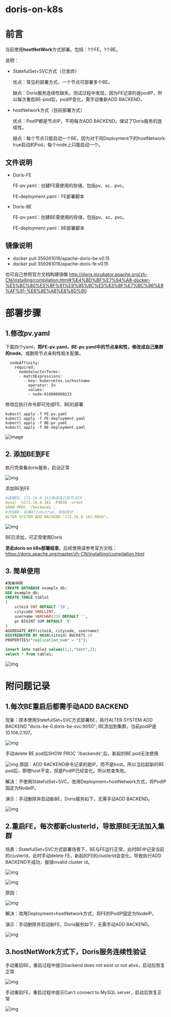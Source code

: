# doris-on-k8s

# 前言

当前使用**hostNetWork**方式部署。包括：1个FE，1个BE。

说明：

- StatefulSet+SVC方式（已舍弃）

  优点：常见的部署方式，一个节点可部署多个BE。

  缺点：Doris服务连续性缺失。测试过程中发现，因为FE记录的是podIP，所以每次重启BE-pod后，podIP变化，需手动重新ADD BACKEND。

- hostNetwork方式（目前部署方式）

  优点：PodIP都是节点IP，不用每次ADD BACKEND。保证了Doris服务的连续性。

  缺点：每个节点只能启动一个BE，因为对于同Deployment下的hostNetwork: true启动的Pod，每个node上只能启动一个。



## 文件说明

* Doris-FE

  FE-pv.yaml：创建FE需使用的存储，包括pv、sc、pvc。

  FE-deployment.yaml：FE部署脚本

* Doris-BE

  FE-pv.yaml：创建BE需使用的存储，包括pv、sc、pvc。

  FE-deployment.yaml：BE部署脚本
 
## 镜像说明

* docker pull 359261016/apache-doris-be:v0.15
* docker pull 359261016/apache-doris-fe:v0.15

也可自己参照官方文档构建镜像
http://doris.incubator.apache.org/zh-CN/installing/compilation.html#%E4%BD%BF%E7%94%A8-docker-%E5%BC%80%E5%8F%91%E9%95%9C%E5%83%8F%E7%BC%96%E8%AF%91-%E6%8E%A8%E8%8D%90

# 部署步骤

## 1.修改pv.yaml

下载四个yaml，**将FE-pv.yaml，BE-pv.yaml中的节点亲和性，修改成自己集群的node**。或删除节点亲和性相关配置。

```
  nodeAffinity:
    required:
      nodeSelectorTerms:
      - matchExpressions:
        - key: kubernetes.io/hostname
          operator: In
          values:
          - node-010000000233
```

修改后执行命令即可完成FE、BE的部署

```shell
kubectl apply -f FE-pv.yaml
kubectl apply -f FE-deployment.yaml
kubectl apply -f BE-pv.yaml 
kubectl apply -f BE-deployment.yaml
```

![image](https://user-images.githubusercontent.com/18653564/149274248-94fe0b27-216a-43e9-891f-d9af134b0288.png)


## 2. 添加BE到FE

执行完查看doris服务，启动正常

![img](https://intranetproxy.alipay.com/skylark/lark/0/2021/png/13456375/1640153315318-55e7f8aa-062d-4cf0-a99a-a1fd03645094.png)

添加BE到FE

```yaml
#连接FE，172.16.0.161换成自己的节点IP
mysql -h172.16.0.161 -P9030 -uroot
SHOW PROC '/backends';
#添加BE，如果Alive=true，添加成功
ALTER SYSTEM ADD BACKEND "172.16.0.161:9050";
```

![img](https://intranetproxy.alipay.com/skylark/lark/0/2021/png/13456375/1640153257035-4725cc76-c171-4f83-9c51-ca563b66fae4.png)

BE已添加，可正常使用Doris

**至此doris on k8s部署结束**。后续使用请参考官方文档：https://doris.apache.org/master/zh-CN/installing/compilation.html



## 3. 简单使用

```sql
#简单样例
CREATE DATABASE example_db;
USE example_db;
CREATE TABLE table1
(
    siteid INT DEFAULT '10',
    citycode SMALLINT,
    username VARCHAR(32) DEFAULT '',
    pv BIGINT SUM DEFAULT '0'
)
AGGREGATE KEY(siteid, citycode, username)
DISTRIBUTED BY HASH(siteid) BUCKETS 10
PROPERTIES("replication_num" = "1");

insert into table1 values(1,1,"test",2);
select * from table1;
```

![img](https://intranetproxy.alipay.com/skylark/lark/0/2021/png/13456375/1640153489339-deed85b3-0341-4e75-9be4-0fdfbc28fec6.png)

# 附问题记录

## 1.每次BE重启后都需手动ADD BACKEND

现象：原本使用StatefulSet+SVC方式部署BE，执行ALTER SYSTEM ADD BACKEND "doris-be-0.doris-be-svc:9050"; BE添加到集群，当前podIP是10.108.2.107。

![img](https://intranetproxy.alipay.com/skylark/lark/0/2021/png/13456375/1639988922169-2a92a32d-2b4f-4e26-9e0d-4c5d34356c9f.png)

手动delete BE pod后SHOW PROC '/backends';后，新起的BE pod无法使用

![img](https://intranetproxy.alipay.com/skylark/lark/0/2021/png/13456375/1639988941548-3635bdf0-4fb4-4656-9689-48359707aac1.png)
	原因：ADD BACKEND命令记录的是IP，而不是host。所以当拉起新的BE pod后，即使host不变，但是PodIP已经变化。所以检查失败。

解决：不使用StatefulSet+SVC。改用Deployment+hostNetwork方式，将PodIP固定为NodeIP。

演示：手动删除并启动新BE，Doris服务如下，无需手动ADD BACKEND。

![img](https://intranetproxy.alipay.com/skylark/lark/0/2021/png/13456375/1639990207541-0fdb9a0e-4db8-48b4-8955-cebb2295fa8f.png)



## 2.重启FE，每次都新clusterId，导致原BE无法加入集群

场景：StatefulSet+SVC方式部署场景下，BE与FE运行正常，此时BE中记录当前的clusterId。此时手动delete FE，新起的FE的clusterId会变化，导致执行ADD BACKEND不成功，报错invalid cluster id。

![img](https://intranetproxy.alipay.com/skylark/lark/0/2021/png/13456375/1639991310239-f64ca104-c8f4-4053-93d6-eafce4b8c6a6.png)

![img](https://intranetproxy.alipay.com/skylark/lark/0/2021/png/13456375/1639990632935-21c2810f-7833-4f76-a95b-a26f1ecf4f95.png)

原因：

![img](https://intranetproxy.alipay.com/skylark/lark/0/2021/png/13456375/1639991198029-5be7a4bb-d6b3-475e-9864-a036bd220e3a.png)

解决：改用Deployment+hostNetwork方式，将FE的PodIP固定为NodeIP。

演示：手动删除并启动新FE，Doris服务如下，无需手动ADD BACKEND。

![img](https://intranetproxy.alipay.com/skylark/lark/0/2021/png/13456375/1639990825586-1673bf43-40ef-466f-9a67-21bdbb0b5a77.png)



## 3.hostNetWork方式下，Doris服务连续性验证

手动重启BE，重启过程中提示backend does not exist or not alive，启动后恢复正常

![img](https://intranetproxy.alipay.com/skylark/lark/0/2021/png/13456375/1640153928156-97b8b4f4-09c2-4509-a711-ee66b27d2af8.png)



手动重启FE，重启过程中提示Can't connect to MySQL server，启动后恢复正常

![img](https://intranetproxy.alipay.com/skylark/lark/0/2021/png/13456375/1640154218000-8d2d396a-1f4a-4964-a05c-542ef7a92e64.png)








